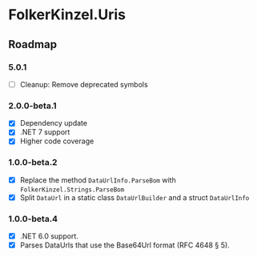 ﻿# FolkerKinzel.Uris
## Roadmap
### 5.0.1 
- [ ] Cleanup: Remove deprecated symbols


### 2.0.0-beta.1
- [x] Dependency update
- [x] .NET 7 support
- [x] Higher code coverage 

### 1.0.0-beta.2
- [x] Replace the method `DataUrlInfo.ParseBom` with `FolkerKinzel.Strings.ParseBom`
- [x] Split `DataUrl` in a static class `DataUrlBuilder` and a struct `DataUrlInfo`

### 1.0.0-beta.4
- [x] .NET 6.0 support.
- [x] Parses DataUrls that use the Base64Url format (RFC 4648 § 5).
